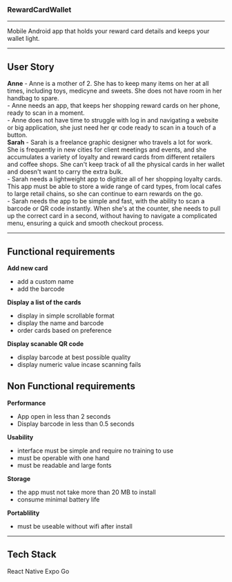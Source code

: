 ### RewardCardWallet

---

Mobile Android app that holds your reward card details and keeps your wallet light.

---

## User Story

**Anne**
     - Anne is a mother of 2. She has to keep many items on her at all times, including toys, medicyne and sweets. She does not have room in her handbag to spare. <br>
     - Anne needs an app, that keeps her shopping reward cards on her phone, ready to scan in a moment. <br>
     - Anne does not have time to struggle with log in and navigating a website or big application, she just need her qr code ready to scan in a touch of a button. <br>
**Sarah**
     - Sarah is a freelance graphic designer who travels a lot for work. She is frequently in new cities for client meetings and events, and she accumulates a variety of loyalty and reward cards from different retailers and coffee shops. She can't keep track of all the           physical cards in her wallet and doesn't want to carry the extra bulk. <br>
     - Sarah needs a lightweight app to digitize all of her shopping loyalty cards. This app must be able to store a wide range of card types, from local cafes to large retail chains, so she can continue to earn rewards on the go. <br>
     - Sarah needs the app to be simple and fast, with the ability to scan a barcode or QR code instantly. When she's at the counter, she needs to pull up the correct card in a second, without having to navigate a complicated menu, ensuring a quick and smooth checkout             process. <br>

---

## Functional requirements

**Add new card**
  - add a custom name
  - add the barcode

**Display a list of the cards**
  - display in simple scrollable format
  - display the name and barcode
  - order cards based on preference

**Display scanable QR code**
  - display barcode at best possible quality
  - display numeric value incase scanning fails

## Non Functional requirements

**Performance**
  - App open in less than 2 seconds
  - Display barcode in less than 0.5 seconds

**Usability**
  - interface must be simple and require no training to use
  - must be operable with one hand
  - must be readable and large fonts

**Storage**
  - the app must not take more than 20 MB to install
  - consume minimal battery life

**Portablility**
  - must be useable without wifi after install

---

## Tech Stack

React Native
Expo Go
